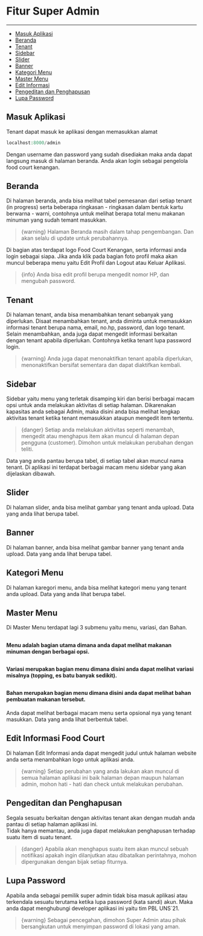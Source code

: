 # Fitur Super Admin

---

- [Masuk Aplikasi](#section-1)
- [Beranda](#section-2)
- [Tenant](#section-3)
- [Sidebar](#section-4)
- [Slider](#section-5)
- [Banner](#section-6)
- [Kategori Menu](#section-7)
- [Master Menu](#section-8)
- [Edit Informasi](#section-9)
- [Pengeditan dan Penghapusan](#section-10)
- [Lupa Password](#section-11)

<a name="section-1"></a>
## Masuk Aplikasi

Tenant dapat masuk ke aplikasi dengan memasukkan alamat 
```php
localhost:8000/admin
```
Dengan username dan password yang sudah disediakan maka anda dapat langsung masuk di halaman beranda. Anda akan login sebagai pengelola food court kenangan.

<a name="section-2"></a>
## Beranda

Di halaman beranda, anda bisa melihat tabel pemesanan dari setiap tenant (in progress) serta beberapa ringkasan - ringkasan dalam bentuk kartu berwarna - warni, contohnya untuk melihat berapa total menu makanan minuman yang sudah temant masukkan.

> {warning} Halaman Beranda masih dalam tahap pengembangan. Dan akan selalu di update untuk perubahannya.

Di bagian atas terdapat logo Food Court Kenangan, serta informasi anda login sebagai siapa. Jika anda klik pada bagian foto profil maka akan muncul beberapa menu yaitu Edit Profil dan Logout atau Keluar Aplikasi. <br>

> {info} Anda bisa edit profil berupa mengedit nomor HP, dan mengubah password.

<a name="section-3"></a>
## Tenant

Di halaman tenant, anda bisa menambahkan tenant sebanyak yang diperlukan. Disaat menambahkan tenant, anda diminta untuk memasukkan informasi tenant berupa nama, email, no.hp, password, dan logo tenant.
<br>
Selain menambahkan, anda juga dapat mengedit informasi berkaitan dengan tenant apabila diperlukan. Contohnya ketika tenant lupa password login.

> {warning} Anda juga dapat menonaktifkan tenant apabila diperlukan, menonaktifkan bersifat sementara dan dapat diaktifkan kembali.

<a name="section-4"></a>
## Sidebar

Sidebar yaitu menu yang terletak disamping kiri dan berisi berbagai macam opsi untuk anda melakukan aktivitas di setiap halaman. Dikarenakan kapasitas anda sebagai Admin, maka disini anda bisa melihat lengkap aktivitas tenant ketika tenant memasukkan ataupun mengedit item tertentu.

> {danger} Setiap anda melakukan aktivitas seperti menambah, mengedit atau menghapus item akan muncul di halaman depan pengguna (customer). Dimohon untuk melakukan perubahan dengan teliti.

Data yang anda pantau berupa tabel, di setiap tabel akan muncul nama tenant. Di aplikasi ini terdapat berbagai macam menu sidebar yang akan dijelaskan dibawah.

<a name="section-5"></a>
## Slider

Di halaman slider, anda bisa melihat gambar yang tenant anda upload. Data yang anda lihat berupa tabel.

<a name="section-6"></a>
## Banner

Di halaman banner, anda bisa melihat gambar banner yang tenant anda upload. Data yang anda lihat berupa tabel.

<a name="section-7"></a>
## Kategori Menu

Di halaman karegori menu, anda bisa melihat kategori menu yang tenant anda upload. Data yang anda lihat berupa tabel.

<a name="section-8"></a>
## Master Menu

Di Master Menu terdapat lagi 3 submenu yaitu menu, variasi, dan Bahan. 
## <h4>Menu adalah bagian utama dimana anda dapat melihat makanan minuman dengan berbagai opsi.</h4>
## <h4>Variasi merupakan bagian menu dimana disini anda dapat melihat variasi misalnya (topping, es batu banyak sedikit).</h4>
## <h4>Bahan merupakan bagian menu dimana disini anda dapat melihat bahan pembuatan makanan tersebut.</h4>

Anda dapat melihat berbagai macam menu serta opsional nya yang tenant masukkan. Data yang anda lihat berbentuk tabel.

<a name="section-9"></a>
## Edit Informasi Food Court

Di halaman Edit Informasi anda dapat mengedit judul untuk halaman website anda serta menambahkan logo untuk aplikasi anda.

>{warning} Setiap perubahan yang anda lakukan akan muncul di semua halaman aplikasi ini baik halaman depan maupun halaman admin, mohon hati - hati dan check untuk melakukan perubahan.

<a name="section-10"></a>
## Pengeditan dan Penghapusan

Segala sesuatu berkaitan dengan aktivitas tenant akan dengan mudah anda pantau di setiap halaman aplikasi ini.<br>
Tidak hanya memantau, anda juga dapat melakukan penghapusan terhadap suatu item di suatu tenant.

> {danger} Apabila akan menghapus suatu item akan muncul sebuah notifikasi apakah ingin dilanjutkan atau dibatalkan perintahnya, mohon dipergunakan dengan bijak setiap fiturnya.

<a name="section-11"></a>
## Lupa Password

Apabila anda sebagai pemilik super admin tidak bisa masuk aplikasi atau terkendala sesuatu terutama ketika lupa password (kata sandi) akun. Maka anda dapat menghubungi developer aplikasi ini yaitu tim PBL UNS`21.

> {warning} Sebagai pencegahan, dimohon Super Admin atau pihak bersangkutan untuk menyimpan password di lokasi yang aman.